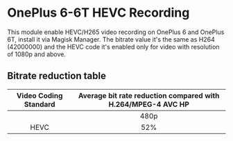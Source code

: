 # OnePlus 6-6T HEVC Recording

This module enable HEVC/H265 video recording on OnePlus 6 and OnePlus 6T, install it via Magisk Manager. The bitrate value it's the same as H264 (42000000) and the HEVC code it's enabled only for video with resolution of 1080p and above.

## Bitrate reduction table

| Video Coding Standard | Average bit rate reduction compared with H.264/MPEG-4 AVC HP |
|:---------------------:|:------------------------------------------------------------:|
|                       | 480p | 720p | 1080p | 2160p                                  |
| HEVC                  | 52%  | 56%  | 62%   | 64%                                    |
